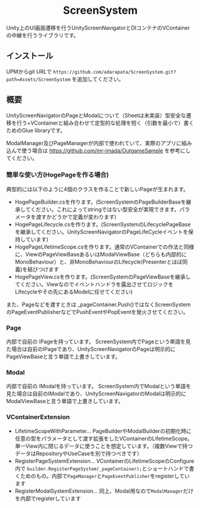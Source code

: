 <h1 align="center">ScreenSystem</h1>

Unity上のUI画面遷移を行うUnityScreenNavigatorとDIコンテナのVContainerの中継を行うライブラリです。

## インストール
UPMからgit URLで `https://github.com/adarapata/ScreenSystem.git?path=Assets/ScreenSystem` を追加してください。

## 概要
UnityScreenNavigatorのPageとModalについて（Sheetは未実装）型安全な遷移を行う+VContainerと組み合わせて定型的な処理を短く（引数を最小で）書くためのGlue libraryです。

ModalManager及びPageManagerが内部で使われていて、実際のアプリに組み込んで使う場合は https://github.com/mr-imada/OutgameSample を参考にしてください。
### 簡単な使い方(HogePageを作る場合)
典型的には以下のように4個のクラスを作ることで新しいPageが生まれます。
- HogePageBuilder.csを作ります。(ScreenSystemのPageBuilderBaseを継承してください。これによってstringではない型安全が実現できます。パラメータを渡すかどうかで定義が変わります)
- HogePageLifecycle.csを作ります。(ScreenSystemのLifecyclePageBaseを継承してください。UnityScreenNavigatorのPageLifeCycleイベントを保持しています)
- HogePageLifetimeScope.csを作ります。通常のVContainerでの作法と同様に、ViewのPageViewBaseあるいはModalViewBase（どちらも内部的にMonoBehaviour）と、非MonoBehaviourのLifecycle(Presenterとほぼ同義)を結びつけます
- HogePageView.csを作ります。(ScreenSystemのPageViewBaseを継承してください。Viewなのでイベントハンドラを露出させてロジックをLifecycleやその先にあるModelに任せてください)

また、Pageなどを渡すときは _pageContainer.Push()ではなくScreenSystemのPageEventPublisherなどでPushEventやPopEventを発火させてください。

### Page
内部で自前の IPageを持っています。
ScreenSystem内でPageという単語を見た場合は自前のIPageであり、UnityScreenNavigatorのPageは明示的にPageViewBaseと言う単語で上書きしています。

### Modal
内部で自前の IModalを持っています。
ScreenSystem内でModalという単語を見た場合は自前のIModalであり、UnityScreenNavigatorのModalは明示的にModalViewBaseと言う単語で上書きしています。


### VContainerExtension
- LifetimeScopeWithParameter… PageBuilderやModalBuilderの初期化時に任意の型をパラメータとして渡す拡張をしたVContainerのLifetimeScope。単一View内に閉じるデータに使うことを想定しています。（複数Viewで持つデータはRepositoryやUseCaseを別で持つべきです）
- RegisterPageSystemExtension… VContainerのLifetimeScopeのConfigure内で `builder.RegisterPageSystem(_pageContainer);`とショートハンドで書くためのもの。内部で`PageManager`と`PageEventPublisher`をregisterしています
- RegisterModalSystemExtension… 同上、Modal用なので`ModalManager`だけを内部でregisterしています
